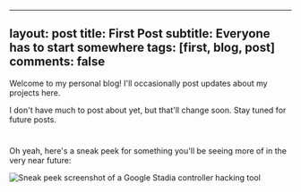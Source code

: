 
---
layout: post
title: First Post
subtitle: Everyone has to start somewhere
tags: [first, blog, post]
comments: false
---

Welcome to my personal blog! I'll occasionally post updates about my projects here.

I don't have much to post about yet, but that'll change soon. Stay tuned for future posts.

#

Oh yeah, here's a sneak peek for something you'll be seeing more of in the very near future:

![Sneak peek screenshot of a Google Stadia controller hacking tool](https://cdn.discordapp.com/attachments/898370962146361377/1066769939689635943/image.png)
